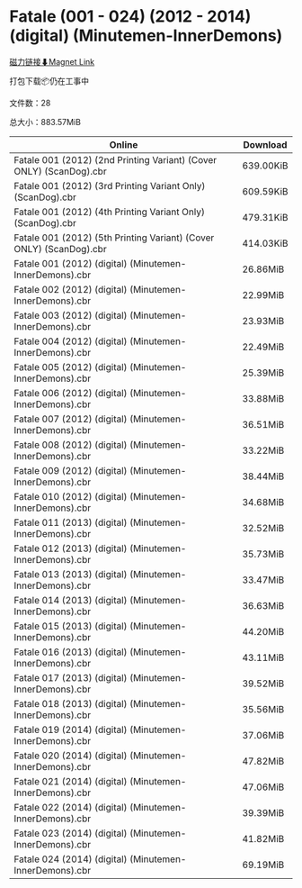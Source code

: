 # Fatale (001 - 024) (2012 - 2014) (digital) (Minutemen-InnerDemons)

[磁力链接⬇Magnet Link](magnet:?xt=urn:btih:b8d48b353a1ce0d167850c618c2588ee82c15a25&dn=Fatale%20%28001%20-%20024%29%20%282012%20-%202014%29%20%28digital%29%20%28Minutemen-InnerDemons%29)

打包下载📦仍在工事中

文件数：28

总大小：883.57MiB

Online | Download
--- | ---
Fatale 001 (2012) (2nd Printing Variant) (Cover ONLY) (ScanDog).cbr | 639.00KiB
Fatale 001 (2012) (3rd Printing Variant Only) (ScanDog).cbr | 609.59KiB
Fatale 001 (2012) (4th Printing Variant Only) (ScanDog).cbr | 479.31KiB
Fatale 001 (2012) (5th Printing Variant) (Cover ONLY) (ScanDog).cbr | 414.03KiB
Fatale 001 (2012) (digital) (Minutemen-InnerDemons).cbr | 26.86MiB
Fatale 002 (2012) (digital) (Minutemen-InnerDemons).cbr | 22.99MiB
Fatale 003 (2012) (digital) (Minutemen-InnerDemons).cbr | 23.93MiB
Fatale 004 (2012) (digital) (Minutemen-InnerDemons).cbr | 22.49MiB
Fatale 005 (2012) (digital) (Minutemen-InnerDemons).cbr | 25.39MiB
Fatale 006 (2012) (digital) (Minutemen-InnerDemons).cbr | 33.88MiB
Fatale 007 (2012) (digital) (Minutemen-InnerDemons).cbr | 36.51MiB
Fatale 008 (2012) (digital) (Minutemen-InnerDemons).cbr | 33.22MiB
Fatale 009 (2012) (digital) (Minutemen-InnerDemons).cbr | 38.44MiB
Fatale 010 (2012) (digital) (Minutemen-InnerDemons).cbr | 34.68MiB
Fatale 011 (2013) (digital) (Minutemen-InnerDemons).cbr | 32.52MiB
Fatale 012 (2013) (digital) (Minutemen-InnerDemons).cbr | 35.73MiB
Fatale 013 (2013) (digital) (Minutemen-InnerDemons).cbr | 33.47MiB
Fatale 014 (2013) (digital) (Minutemen-InnerDemons).cbr | 36.63MiB
Fatale 015 (2013) (digital) (Minutemen-InnerDemons).cbr | 44.20MiB
Fatale 016 (2013) (digital) (Minutemen-InnerDemons).cbr | 43.11MiB
Fatale 017 (2013) (digital) (Minutemen-InnerDemons).cbr | 39.52MiB
Fatale 018 (2013) (digital) (Minutemen-InnerDemons).cbr | 35.56MiB
Fatale 019 (2014) (digital) (Minutemen-InnerDemons).cbr | 37.06MiB
Fatale 020 (2014) (digital) (Minutemen-InnerDemons).cbr | 47.82MiB
Fatale 021 (2014) (digital) (Minutemen-InnerDemons).cbr | 47.06MiB
Fatale 022 (2014) (digital) (Minutemen-InnerDemons).cbr | 39.39MiB
Fatale 023 (2014) (digital) (Minutemen-InnerDemons).cbr | 41.82MiB
Fatale 024 (2014) (digital) (Minutemen-InnerDemons).cbr | 69.19MiB